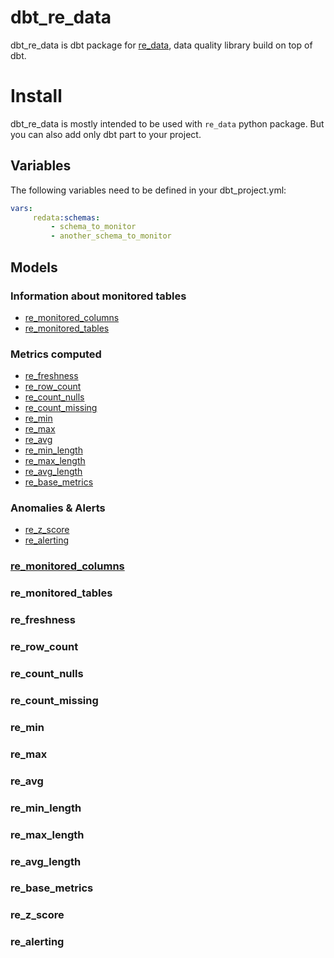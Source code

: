 # dbt_re_data

dbt_re_data is dbt package for [re_data](https://github.com/redata-team/redata), data quality library build on top of dbt.

# Install

dbt_re_data is mostly intended to be used with `re_data` python package. But you can also add only dbt part to your project.

## Variables
The following variables need to be defined in your dbt_project.yml:

```yaml
vars:
     redata:schemas:
         - schema_to_monitor
         - another_schema_to_monitor
```

## Models
### Information about monitored tables

- [re_monitored_columns](#re_monitored_columns)
- [re_monitored_tables](#re_monitored_tables)

### Metrics computed

- [re_freshness](#re_freshness)
- [re_row_count](#re_row_count)
- [re_count_nulls](#re_count_nulls)
- [re_count_missing](#re_count_missing)
- [re_min](#re_min)
- [re_max](#re_max)
- [re_avg](#re_avg)
- [re_min_length](#re_min_length)
- [re_max_length](#re_max_length)
- [re_avg_length](#re_avg_length)
- [re_base_metrics](#re_base_metrics)

### Anomalies & Alerts
- [re_z_score](#re_z_score)
- [re_alerting](#re_alerting)


 ### [re_monitored_columns](dbt_re_data/models/meta/re_monitored_columns.sql)
 ### re_monitored_tables
 ### re_freshness
 ### re_row_count
 ### re_count_nulls
 ### re_count_missing
 ### re_min
 ### re_max
 ### re_avg
 ### re_min_length
 ### re_max_length
 ### re_avg_length
 ### re_base_metrics
 
 ### re_z_score
 ### re_alerting
 
